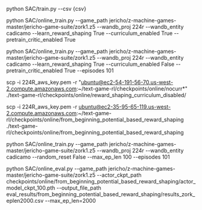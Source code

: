 python SAC/train.py --csv {csv}

<!-- learned reward shaping, with and without curriculum -->

python SAC/online_train.py --game_path jericho/z-machine-games-master/jericho-game-suite/zork1.z5 --wandb_proj 224r --wandb_entity cadicamo --learn_reward_shaping True --curriculum_enabled True --pretrain_critic_enabled True

python SAC/online_train.py --game_path jericho/z-machine-games-master/jericho-game-suite/zork1.z5 --wandb_proj 224r --wandb_entity cadicamo --learn_reward_shaping True --curriculum_enabled False --pretrain_critic_enabled True --episodes 101

<!-- copy over checkpoints -->

scp -i 224R_aws_key.pem -r "ubuntu@ec2-54-191-56-70.us-west-2.compute.amazonaws.com:~/text-game-rl/checkpoints/online/nocurr\*" ./text-game-rl/checkpoints/online/reward_shaping_curriculum_disabled/

scp -i 224R_aws_key.pem -r ubuntu@ec2-35-95-65-119.us-west-2.compute.amazonaws.com:~/text-game-rl/checkpoints/online/from_beginning_potential_based_reward_shaping ./text-game-rl/checkpoints/online/from_beginning_potential_based_reward_shaping

<!-- learn from beginning with potential based reward shaping -->

python SAC/online_train.py --game_path jericho/z-machine-games-master/jericho-game-suite/zork1.z5 --wandb_proj 224r --wandb_entity cadicamo --random_reset False --max_ep_len 100 --episodes 101

<!-- to run eval on, for instance, from beginning potential based reward shaping -->

python SAC/online_eval.py --game_path jericho/z-machine-games-master/jericho-game-suite/zork1.z5 --actor_ckpt_path checkpoints/online/from_beginning_potential_based_reward_shaping/actor_model_ckpt_100.pth --output_file_path eval_results/from_beginning_potential_based_reward_shaping/results_zork_eplen2000.csv --max_ep_len=2000
